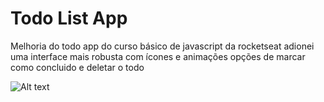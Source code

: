 # Todo List App

Melhoria do todo app do curso básico de javascript da rocketseat
adionei uma interface mais robusta com ícones e animações opções de marcar como concluido e deletar o todo


![Alt text](https://github.com/luanzinhowhoami/todoapp/blob/master/assets/Captura%20de%20tela%20de%202020-05-24%2023-56-51.png "Todo App by Luan Campos")
